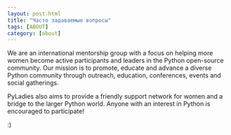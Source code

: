 ```yaml
---
layout: post.html
title: "Часто задаваемые вопросы"
tags: [ABOUT]
category: [about]
---
```


<p>We are an international mentorship group with a focus on helping more women become active participants and leaders in the Python open-source community. Our mission is to promote, educate and advance a diverse Python community through outreach, education, conferences, events and social gatherings.</p>
<p>PyLadies also aims to provide a friendly support network for women and a bridge to the larger Python world. Anyone with an interest in Python is encouraged to participate!</p>
<p>:)<p>